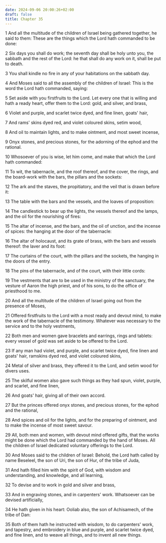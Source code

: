 ```yaml
---
date: 2024-09-06 20:00:26+02:00
draft: false
title: Chapter 35
---
```




1 And all the multitude of the children of Israel being gathered together, he said to them: These are the things which the Lord hath commanded to be done:

2 Six days you shall do work; the seventh day shall be holy unto you, the sabbath and the rest of the Lord: he that shall do any work on it, shall be put to death.

3 You shall kindle no fire in any of your habitations on the sabbath day.

4 And Moses said to all the assembly of the children of Israel: This is the word the Lord hath commanded, saying:

5 Set aside with you firstfruits to the Lord. Let every one that is willing and hath a ready heart, offer them to the Lord: gold, and silver, and brass,

6 Violet and purple, and scarlet twice dyed, and fine linen, goats' hair,

7 And rams' skins dyed red, and violet coloured skins, setim wood,

8 And oil to maintain lights, and to make ointment, and most sweet incense,

9 Onyx stones, and precious stones, for the adorning of the ephod and the rational.

10 Whosoever of you is wise, let him come, and make that which the Lord hath commanded:

11 To wit, the tabernacle, and the roof thereof, and the cover, the rings, and the board-work with the bars, the pillars and the sockets:

12 The ark and the staves, the propitiatory, and the veil that is drawn before it:

13 The table with the bars and the vessels, and the loaves of proposition:

14 The candlestick to bear up the lights, the vessels thereof and the lamps, and the oil for the nourishing of fires:

15 The altar of incense, and the bars, and the oil of unction, and the incense of spices: the hanging at the door of the tabernacle:

16 The altar of holocaust, and its grate of brass, with the bars and vessels thereof: the laver and its foot:

17 The curtains of the court, with the pillars and the sockets, the hanging in the doors of the entry.

18 The pins of the tabernacle, and of the court, with their little cords:

19 The vestments that are to be used in the ministry of the sanctuary, the vesture of Aaron the high priest, and of his sons, to do the office of priesthood to me.

20 And all the multitude of the children of Israel going out from the presence of Moses,

21 Offered firstfruits to the Lord with a most ready and devout mind, to make the work of the tabernacle of the testimony. Whatever was necessary to the service and to the holy vestments,

22 Both men and women gave bracelets and earrings, rings and tablets: every vessel of gold was set aside to be offered to the Lord.

23 If any man had violet, and purple, and scarlet twice dyed, fine linen and goats' hair, ramskins dyed red, and violet coloured skins,

24 Metal of silver and brass, they offered it to the Lord, and setim wood for divers uses.

25 The skilful women also gave such things as they had spun, violet, purple, and scarlet, and fine linen,

26 And goats' hair, giving all of their own accord.

27 But the princes offered onyx stones, and precious stones, for the ephod and the rational,

28 And spices and oil for the lights, and for the preparing of ointment, and to make the incense of most sweet savour.

29 All, both men and women, with devout mind offered gifts, that the works might be done which the Lord had commanded by the hand of Moses. All the children of Israel dedicated voluntary offerings to the Lord.

30 And Moses said to the children of Israel: Behold, the Lord hath called by name Beseleel, the son of Uri, the son of Hur, of the tribe of Juda,

31 And hath filled him with the spirit of God, with wisdom and understanding, and knowledge, and all learning,

32 To devise and to work in gold and silver and brass,

33 And in engraving stones, and in carpenters' work. Whatsoever can be devised artificially,

34 He hath given in his heart: Ooliab also, the son of Achisamech, of the tribe of Dan:

35 Both of them hath he instructed with wisdom, to do carpenters' work, and tapestry, and embroidery in blue and purple, and scarlet twice dyed, and fine linen, and to weave all things, and to invent all new things.

